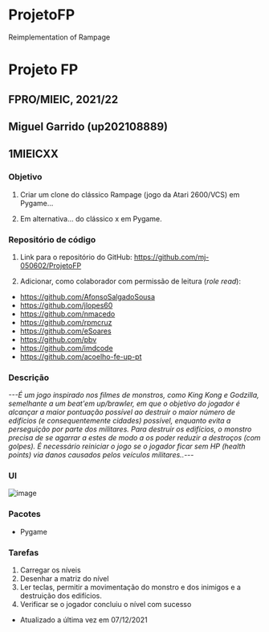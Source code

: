 # ProjetoFP
Reimplementation of  Rampage
# Projeto FP
## FPRO/MIEIC, 2021/22
## Miguel Garrido (up202108889)
## 1MIEICXX

### Objetivo

1. Criar um clone do clássico Rampage (jogo da Atari 2600/VCS) em Pygame...

2. Em alternativa... do clássico x em Pygame.

### Repositório de código

1) Link para o repositório do GitHub: https://github.com/mj-050602/ProjetoFP

2) Adicionar, como colaborador com permissão de leitura (*role read*):

- https://github.com/AfonsoSalgadoSousa
- https://github.com/jlopes60
- https://github.com/nmacedo
- https://github.com/rpmcruz
- https://github.com/eSoares
- https://github.com/pbv
- https://github.com/imdcode
- https://github.com/acoelho-fe-up-pt

### Descrição

*---É um jogo inspirado nos filmes de monstros, como King Kong e Godzilla, semelhante a um beat'em up/brawler, em que o objetivo do jogador é alcançar a maior pontuação possível ao destruir o maior número de edifícios (e consequentemente cidades) possível, enquanto evita a perseguição por parte dos militares. Para destruir os edifícios, o monstro precisa de se agarrar a estes de modo a os poder reduzir a destroços (com golpes).
É necessário reiniciar o jogo se o jogador ficar sem HP (health points) via danos causados pelos veículos militares..---*

### UI

![image](https://user-images.githubusercontent.com/93833262/145986189-a680b18f-1784-41e6-9777-5ef8f3553d39.png)

### Pacotes

- Pygame

### Tarefas

1. Carregar os níveis
2. Desenhar a matriz do nível
3. Ler teclas, permitir a movimentação do monstro e dos inimigos e a destruição dos edifícios.
4. Verificar se o jogador concluiu o nível com sucesso

- Atualizado a última vez em 07/12/2021
